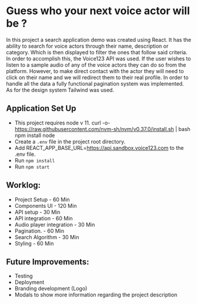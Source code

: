 # Guess who your next voice actor will be ?

In this project a search application demo was created using React. It has the ability to search for voice actors through their name, description or category. Which is then displayed to filter the ones that follow said criteria. In order to accomplish this, the Voice123 API was used. If the user wishes to listen to a sample audio of any of the voice actors they can do so from the platform. However, to make direct contact with the actor they will need to click on their name and we will redirect them to their real profile. In order to handle all the data a fully functional pagination system was implemented. As for the design system Tailwind was used. 

## Application Set Up
-  This project requires node v 11. 
curl -o- https://raw.githubusercontent.com/nvm-sh/nvm/v0.37.0/install.sh | bash
npm install node
- Create a `.env` file in the project root directory.
- Add REACT_APP_BASE_URL=https://api.sandbox.voice123.com to the .env file.
- Run `npm install` 
- Run `npm start` 


## Worklog:

- Project Setup - 60 Min 
- Components UI - 120 Min
- API setup - 30 Min
- API integration - 60 Min
- Audio player integration - 30 Min
- Pagination. - 60 Min
- Search Algorithm -  30 Min
- Styling - 60 Min

## Future Improvements:

- Testing 
- Deployment
- Branding development (Logo)
- Modals to show more information regarding the project description
